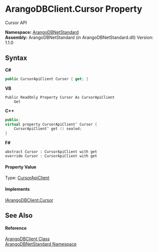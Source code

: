 # ArangoDBClient.Cursor Property 
 

Cursor API

**Namespace:**&nbsp;<a href="069489ce-b545-4054-943a-23b806da64e9">ArangoDBNetStandard</a><br />**Assembly:**&nbsp;ArangoDBNetStandard (in ArangoDBNetStandard.dll) Version: 1.1.0

## Syntax

**C#**<br />
``` C#
public CursorApiClient Cursor { get; }
```

**VB**<br />
``` VB
Public ReadOnly Property Cursor As CursorApiClient
	Get
```

**C++**<br />
``` C++
public:
virtual property CursorApiClient^ Cursor {
	CursorApiClient^ get () sealed;
}
```

**F#**<br />
``` F#
abstract Cursor : CursorApiClient with get
override Cursor : CursorApiClient with get
```


#### Property Value
Type: <a href="8249fa6c-3e6b-265e-1aac-b60225906232">CursorApiClient</a>

#### Implements
<a href="d47d3a2c-d29d-d04d-f6df-d27fd6a2b0d9">IArangoDBClient.Cursor</a><br />

## See Also


#### Reference
<a href="ba0f435e-0803-bafd-7a3d-9963d8a82ad8">ArangoDBClient Class</a><br /><a href="069489ce-b545-4054-943a-23b806da64e9">ArangoDBNetStandard Namespace</a><br />